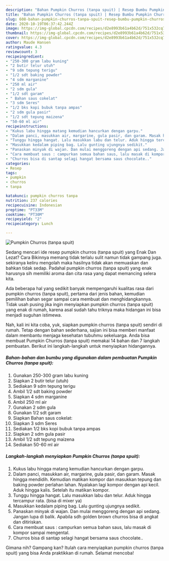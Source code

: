 ```yaml
---
description: "Bahan Pumpkin Churros (tanpa spuit) | Resep Bumbu Pumpkin Churros (tanpa spuit) Yang Lezat"
title: "Bahan Pumpkin Churros (tanpa spuit) | Resep Bumbu Pumpkin Churros (tanpa spuit) Yang Lezat"
slug: 608-bahan-pumpkin-churros-tanpa-spuit-resep-bumbu-pumpkin-churros-tanpa-spuit-yang-lezat
date: 2020-10-19T06:37:42.244Z
image: https://img-global.cpcdn.com/recipes/d2e8993b61a4b62d/751x532cq70/pumpkin-churros-tanpa-spuit-foto-resep-utama.jpg
thumbnail: https://img-global.cpcdn.com/recipes/d2e8993b61a4b62d/751x532cq70/pumpkin-churros-tanpa-spuit-foto-resep-utama.jpg
cover: https://img-global.cpcdn.com/recipes/d2e8993b61a4b62d/751x532cq70/pumpkin-churros-tanpa-spuit-foto-resep-utama.jpg
author: Maude Hansen
ratingvalue: 4.3
reviewcount: 3
recipeingredient:
- "250-300 gram labu kuning"
- "2 butir telur utuh"
- "9 sdm tepung terigu"
- "1/2 sdt baking powder"
- "4 sdm marganine"
- "250 ml air"
- "2 sdm gula"
- "1/2 sdt garam"
- " Bahan saus cokelat"
- "3 sdm Seres"
- "1/2 bks kopi bubuk tanpa ampas"
- "2 sdm gula pasir"
- "1/2 sdt tepung maizena"
- "50-60 ml air"
recipeinstructions:
- "Kukus labu hingga matang kemudian hancurkan dengan garpu."
- "Dalam panci, masukkan air, margarine, gula pasir, dan garam. Masak hingga mendidih. Kemudian matikan kompor dan masukkan tepung dan baking powder perlahan lahan. Nyalakan lagi kompor dengan api kecil. Aduk hingga kalis. Setelah itu matikan kompor."
- "Tunggu hingga hangat. Lalu masukkan labu dan telur. Aduk hingga tercampur rata. (bisa di mixer ya)"
- "Masukkan kedalam piping bag. Lalu gunting ujungnya sedikit."
- "Panaskan minyak di wajan. Dan mulai menggoreng dengan api sedang. Jangan lupa di balik. Apabila sdh golden brown churros bisa di angkat dan ditiriskan."
- "Cara membuat saus : campurkan semua bahan saus, lalu masak di kompor sampai mengental."
- "Churros bisa di santap selagi hangat bersama saus chocolate.."
categories:
- Resep
tags:
- pumpkin
- churros
- tanpa

katakunci: pumpkin churros tanpa 
nutrition: 237 calories
recipecuisine: Indonesian
preptime: "PT33M"
cooktime: "PT30M"
recipeyield: "2"
recipecategory: Lunch

---
```



![Pumpkin Churros (tanpa spuit)](https://img-global.cpcdn.com/recipes/d2e8993b61a4b62d/751x532cq70/pumpkin-churros-tanpa-spuit-foto-resep-utama.jpg)

Sedang mencari ide resep pumpkin churros (tanpa spuit) yang Enak Dan Lezat? Cara Bikinnya memang tidak terlalu sulit namun tidak gampang juga. sekiranya keliru mengolah maka hasilnya tidak akan memuaskan dan bahkan tidak sedap. Padahal pumpkin churros (tanpa spuit) yang enak harusnya sih memiliki aroma dan cita rasa yang dapat memancing selera kita.



Ada beberapa hal yang sedikit banyak mempengaruhi kualitas rasa dari pumpkin churros (tanpa spuit), pertama dari jenis bahan, kemudian pemilihan bahan segar sampai cara membuat dan menghidangkannya. Tidak usah pusing jika ingin menyiapkan pumpkin churros (tanpa spuit) yang enak di rumah, karena asal sudah tahu triknya maka hidangan ini bisa menjadi suguhan istimewa.


Nah, kali ini kita coba, yuk, siapkan pumpkin churros (tanpa spuit) sendiri di rumah. Tetap dengan bahan sederhana, sajian ini bisa memberi manfaat dalam membantu menjaga kesehatan tubuhmu sekeluarga. Anda bisa membuat Pumpkin Churros (tanpa spuit) memakai 14 bahan dan 7 langkah pembuatan. Berikut ini langkah-langkah untuk menyiapkan hidangannya.

<!--inarticleads1-->

##### Bahan-bahan dan bumbu yang digunakan dalam pembuatan Pumpkin Churros (tanpa spuit):

1. Gunakan 250-300 gram labu kuning
1. Siapkan 2 butir telur (utuh)
1. Sediakan 9 sdm tepung terigu
1. Ambil 1/2 sdt baking powder
1. Siapkan 4 sdm marganine
1. Ambil 250 ml air
1. Gunakan 2 sdm gula
1. Gunakan 1/2 sdt garam
1. Siapkan  Bahan saus cokelat:
1. Siapkan 3 sdm Seres
1. Sediakan 1/2 bks kopi bubuk tanpa ampas
1. Siapkan 2 sdm gula pasir
1. Ambil 1/2 sdt tepung maizena
1. Sediakan 50-60 ml air




<!--inarticleads2-->

##### Langkah-langkah menyiapkan Pumpkin Churros (tanpa spuit):

1. Kukus labu hingga matang kemudian hancurkan dengan garpu.
1. Dalam panci, masukkan air, margarine, gula pasir, dan garam. Masak hingga mendidih. Kemudian matikan kompor dan masukkan tepung dan baking powder perlahan lahan. Nyalakan lagi kompor dengan api kecil. Aduk hingga kalis. Setelah itu matikan kompor.
1. Tunggu hingga hangat. Lalu masukkan labu dan telur. Aduk hingga tercampur rata. (bisa di mixer ya)
1. Masukkan kedalam piping bag. Lalu gunting ujungnya sedikit.
1. Panaskan minyak di wajan. Dan mulai menggoreng dengan api sedang. Jangan lupa di balik. Apabila sdh golden brown churros bisa di angkat dan ditiriskan.
1. Cara membuat saus : campurkan semua bahan saus, lalu masak di kompor sampai mengental.
1. Churros bisa di santap selagi hangat bersama saus chocolate..




Gimana nih? Gampang kan? Itulah cara menyiapkan pumpkin churros (tanpa spuit) yang bisa Anda praktikkan di rumah. Selamat mencoba!
